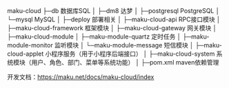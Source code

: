 maku-cloud
├─db               数据库SQL
│  ├─dm8           达梦
│  ├─postgresql    PostgreSQL
│  └─mysql         MySQL
│
├─deploy    部署相关
│
├─maku-cloud-api           RPC接口模块
│
├─maku-cloud-framework     框架模块
│
├─maku-cloud-gateway       网关模块
│
├─maku-cloud-module
│    ├─maku-module-quartz   定时任务
│    ├─maku-module-monitor  监听模块
│    └─maku-module-message  短信模块
│
├─maku-cloud-applet        小程序服务（用于小程序后端接口）
│
├─maku-cloud-system        系统模块（用户、角色、部门、菜单等系统功能）
│
├─pom.xml                  maven依赖管理


开发文档：https://maku.net/docs/maku-cloud/index